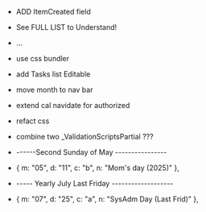 ﻿
- ADD ItemCreated field

- See FULL LIST to Understand!

- ...

- use css bundler

- add Tasks list Editable

- move month to nav bar

- extend cal navidate for authorized

- refact css

- combine two _ValidationScriptsPartial ???

- ------Second Sunday of May ----------------
- { m: "05", d: "11", c: "b", n: "Mom's day (2025)" },
- ----- Yearly July Last Friday -------------------
- { m: "07", d: "25", c: "a", n: "SysAdm Day (Last Frid)" },